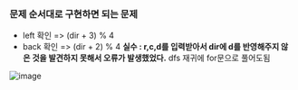 ### 문제 순서대로 구현하면 되는 문제
- left 확인  => (dir + 3) % 4
- back 확인 => (dir + 2) % 4
**실수 : r,c,d를 입력받아서 dir에 d를 반영해주지 않은 것을 발견하지 못해서 오류가 발생했었다.**
dfs 재귀에 for문으로 풀어도됨

![image](https://user-images.githubusercontent.com/69031678/165399936-fb0f8674-972a-4b25-88e6-40cc0cecef07.png)
